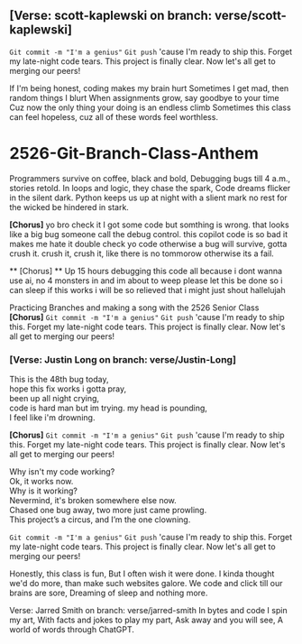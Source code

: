 ## [Verse: scott-kaplewski on branch: verse/scott-kaplewski]

`Git commit -m "I'm a genius"`
`Git push` 'cause I'm ready to ship this.
Forget my late-night code tears.
This project is finally clear.
Now let's all get to merging our peers!

If I'm being honest, coding makes my brain hurt
Sometimes I get mad, then random things I blurt
When assignments grow, say goodbye to your time
Cuz now the only thing your doing is an endless climb
Sometimes this class can feel hopeless,
cuz all of these words feel worthless.
# 2526-Git-Branch-Class-Anthem

Programmers survive on coffee, black and bold,
Debugging bugs till 4 a.m., stories retold.
In loops and logic, they chase the spark,
Code dreams flicker in the silent dark.
Python keeps us up at night with a slient mark
no rest for the wicked be hindered in stark.

**[Chorus]**
 yo bro check it I got some code but somthing is wrong.
 that looks like a big bug someone call the debug control.
 this copilot code is so bad it makes me hate it
 double check yo code otherwise a bug will survive, gotta crush it.
 crush it, crush it, like there is no tommorow otherwise its a fail.


** [Chorus] **
Up 15 hours debugging this code
all because i dont wanna use ai, no
4 monsters in and im about to weep
please let this be done so i can sleep
if this works i will be so relieved
that i might just shout hallelujah

Practicing Branches and making a song with the 2526 Senior Class
**[Chorus]**
`Git commit -m "I'm a genius"`
`Git push` 'cause I'm ready to ship this.
Forget my late-night code tears.
This project is finally clear.
Now let's all get to merging our peers!

### [Verse: Justin Long on branch: verse/Justin-Long]
This is the 48th bug today,\
hope this fix works i gotta pray,\
been up all night crying,\
code is hard man but im trying.
my head is pounding,\
I feel like i'm drowning.

**[Chorus]**
`Git commit -m "I'm a genius"`
`Git push` 'cause I'm ready to ship this.
Forget my late-night code tears.
This project is finally clear.
Now let's all get to merging our peers!

Why isn't my code working?\
Ok, it works now.\
Why is it working?\
Nevermind, it's broken somewhere else now.\
Chased one bug away, two more just came prowling. \
This project’s a circus, and I’m the one clowning.

`Git commit -m "I'm a genius"`
`Git push` 'cause I'm ready to ship this.
Forget my late-night code tears.
This project is finally clear.
Now let's all get to merging our peers!

Honestly, this class is fun,
But I often wish it were done.
I kinda thought we'd do more,
than make such websites galore.
We code and click till our brains are sore,
Dreaming of sleep and nothing more. 

Verse: Jarred Smith on branch: verse/jarred-smith
In bytes and code I spin my art,
With facts and jokes to play my part,
Ask away and you will see,
A world of words through ChatGPT.